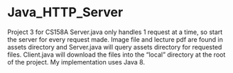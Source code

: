# Java_HTTP_Server
Project 3 for CS158A 
Server.java only handles 1 request at a time, so start the server for every request made. 
Image file and lecture pdf are found in assets directory and Server.java will query assets directory for requested files. 
Client.java will download the files into the “local” directory at the root of the project. 
My implementation uses Java 8. 
